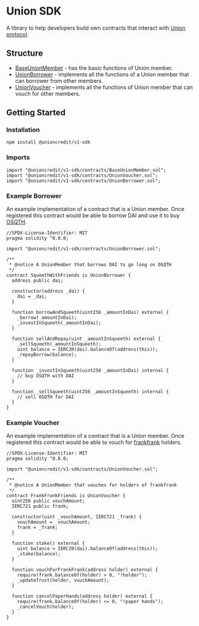 # Union SDK

A library to help developers build own contracts that interact with [Union protocol](https://union.finance).

## Structure

- [BaseUnionMember](./contracts/BaseUnionMember.sol) - has the basic functions of Union member.
- [UnionBorrower](./contracts/UnionBorrower.sol) - implements all the functions of a Union member that can borrower from other members.
- [UnionVoucher](./contracts/UnionVoucher.sol) - implements all the functions of Union member that can vouch for other members.

## Getting Started

### Installation

```
npm install @unioncredit/v1-sdk
```

### Imports

```solidity
import "@unioncredit/v1-sdk/contracts/BaseUnionMember.sol";
import "@unioncredit/v1-sdk/contracts/UnionVoucher.sol";
import "@unioncredit/v1-sdk/contracts/UnionBorrower.sol";
```

### Example Borrower

An example implementation of a contract that is a Union member. Once registered this contract would be able to
borrow DAI and use it to buy [OSQTH](https://www.opyn.co/).

```solidity
//SPDX-License-Identifier: MIT
pragma solidity ^0.8.0;

import "@unioncredit/v1-sdk/contracts/UnionBorrower.sol";

/**
 * @notice A UnionMember that borrows DAI to go long on OSQTH
 */
contract SqueethWithFriends is UnionBorrower {
  address public dai;
  
  constructor(address _dai) {
    dai = _dai;
  }
  
  function borrowAndSqueeth(uint256 _amountInDai) external {
    _borrow(_amountInDai);
    _investInSqueeth(_amountInDai);
  }
  
  function sellAndRepay(uint _amountInSqueeth) external {
    _sellSqueeth(_amountInSqueeth);
    uint balance = IERC20(dai).balanceOf(address(this));
    _repayBorrow(balance);
  }
  
  function _investInSqueeth(uint256 _amountInDai) internal {
    // buy OSQTH with DAI
  }
  
  function _sellSqueeth(uint256 _amountInSqueeth) internal {
    // sell OSQTH for DAI
  }
}
```

### Example Voucher

An example implementation of a contract that is a Union member. Once registered this contract would be able to
vouch for [frankfrank](https://opensea.io/collection/frankfrank) holders.

```solidity
//SPDX-License-Identifier: MIT
pragma solidity ^0.8.0;

import "@unioncredit/v1-sdk/contracts/UnionVoucher.sol";

/**
 * @notice A UnionMember that vouches for holders of frankfrank
 */
contract FrankFrankFriends is UnionVoucher {
  uint256 public vouchAmount;
  IERC721 public frank;
  
  constructor(uint _vouchAmount, IERC721 _frank) {
    vouchAmount = _vouchAmount;
    frank = _frank;
  }
  
  function stake() external {
    uint balance = IERC20(dai).balanceOf(address(this));
    _stake(balance);
  }
  
  function vouchForFrankFrank(address holder) external {
    require(frank.balanceOf(holder) > 0, "!holder");
    _updateTrust(holder, vouchAmount);
  }
  
  function cancelPaperHands(address holder) external {
    require(frank.balanceOf(holder) <= 0, "!paper hands");
    _cancelVouch(holder);
  }
}
```
